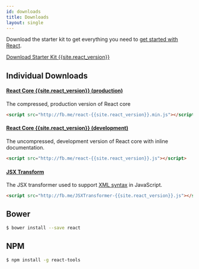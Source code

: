 ```yaml
---
id: downloads
title: Downloads
layout: single
---
```

Download the starter kit to get everything you need to
[get started with React](/react/docs/getting-started.html).

<div class="buttons-unit downloads">
  <a href="/react/downloads/react-{{site.react_version}}.zip" class="button">
    Download Starter Kit {{site.react_version}}
  </a>
</div>

## Individual Downloads

#### <a href="http://fb.me/react-{{site.react_version}}.min.js">React Core {{site.react_version}} (production)</a>
The compressed, production version of React core

```html
<script src="http://fb.me/react-{{site.react_version}}.min.js"></script>
```

#### <a href="http://fb.me/react-{{site.react_version}}.js">React Core {{site.react_version}} (development)</a>
The uncompressed, development version of React core with inline documentation.

```html
<script src="http://fb.me/react-{{site.react_version}}.js"></script>
```

#### <a href="http://fb.me/JSXTransformer-{{site.react_version}}.js">JSX Transform</a>
The JSX transformer used to support [XML syntax](/react/docs/jsx-in-depth.html) in JavaScript.

```html
<script src="http://fb.me/JSXTransformer-{{site.react_version}}.js"></script>
```

## Bower

```sh
$ bower install --save react
```

## NPM

```sh
$ npm install -g react-tools
```

